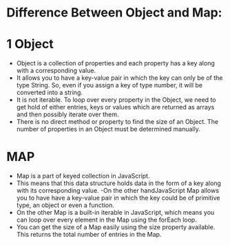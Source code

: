 # Difference Between Object and Map:

# 1 Object
- Object is a collection of properties and each property has a key along with a corresponding value.
- It allows you to have a key-value pair in which the key can only be of the type String. So, even if you assign a key of type number, it will be converted into a string.
- It is not iterable. To loop over every property in the Object, we need to get hold of either entries, keys or values which are returned as arrays and then possibly iterate over them.
- There is no direct method or property to find the size of an Object. The number of properties in an Object must be determined manually.


# MAP
- Map is a part of keyed collection in JavaScript. 
- This means that this data structure holds data in the form of a key along with its corresponding value.
-On the other handJavaScript Map allows you to have have a key-value pair in which the key could be of primitive type, an object or even a function.
- On the other Map is a built-in iterable in JavaScript, which means you can loop over every element in the Map using the forEach loop.
- You can get the size of a Map easily using the size property available. This returns the total number of entries in the Map.
